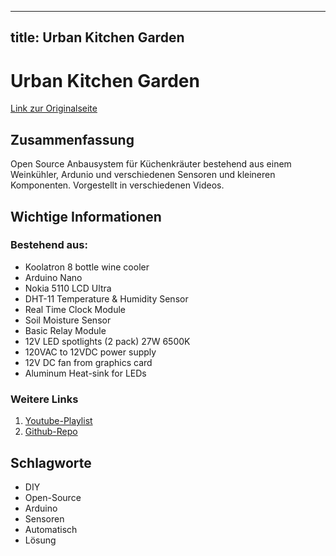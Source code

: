 --------------------
title: Urban Kitchen Garden
--------------------

# Urban Kitchen Garden

[Link zur Originalseite](https://hackaday.io/project/6324-urban-kitchen-garden)

## Zusammenfassung

Open Source Anbausystem für Küchenkräuter bestehend aus einem Weinkühler, Ardunio und verschiedenen Sensoren und kleineren Komponenten.
Vorgestellt in verschiedenen Videos.
## Wichtige Informationen

### Bestehend aus:

* Koolatron 8 bottle wine cooler
* Arduino Nano
* Nokia 5110 LCD Ultra
* DHT-11 Temperature & Humidity Sensor
* Real Time Clock Module
* Soil Moisture Sensor
* Basic Relay Module
* 12V LED spotlights (2 pack) 27W 6500K
* 120VAC to 12VDC power supply
* 12V DC fan from graphics card
* Aluminum Heat-sink for LEDs

### Weitere Links

1. [Youtube-Playlist](https://www.youtube.com/watch?v=S8jAHfYaprE&list=PLxyM2a_cfnzgLjCoJ04S2Z812JrdFKbFX)
2. [Github-Repo](https://github.com/MKme/Urban-Kitchen-Garden)

## Schlagworte

* DIY
* Open-Source
* Arduino
* Sensoren
* Automatisch
* Lösung

